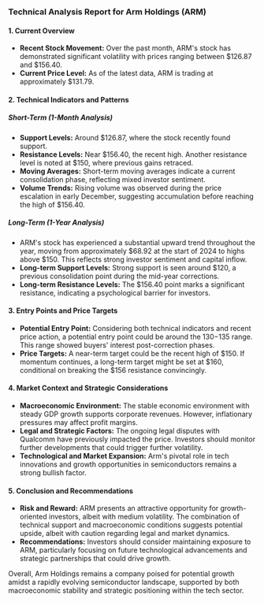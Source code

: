 ### Technical Analysis Report for Arm Holdings (ARM)

#### 1. **Current Overview**
- **Recent Stock Movement:** Over the past month, ARM's stock has demonstrated significant volatility with prices ranging between $126.87 and $156.40.
- **Current Price Level:** As of the latest data, ARM is trading at approximately $131.79.

#### 2. **Technical Indicators and Patterns**

##### Short-Term (1-Month Analysis)
- **Support Levels:** Around $126.87, where the stock recently found support.
- **Resistance Levels:** Near $156.40, the recent high. Another resistance level is noted at $150, where previous gains retraced.
- **Moving Averages:** Short-term moving averages indicate a current consolidation phase, reflecting mixed investor sentiment.
- **Volume Trends:** Rising volume was observed during the price escalation in early December, suggesting accumulation before reaching the high of $156.40. 

##### Long-Term (1-Year Analysis)
- ARM's stock has experienced a substantial upward trend throughout the year, moving from approximately $68.92 at the start of 2024 to highs above $150. This reflects strong investor sentiment and capital inflow.
- **Long-term Support Levels:** Strong support is seen around $120, a previous consolidation point during the mid-year corrections.
- **Long-term Resistance Levels:** The $156.40 point marks a significant resistance, indicating a psychological barrier for investors.

#### 3. **Entry Points and Price Targets**
- **Potential Entry Point:** Considering both technical indicators and recent price action, a potential entry point could be around the $130-$135 range. This range showed buyers' interest post-correction phases.
- **Price Targets:** A near-term target could be the recent high of $150. If momentum continues, a long-term target might be set at $160, conditional on breaking the $156 resistance convincingly.

#### 4. **Market Context and Strategic Considerations**

- **Macroeconomic Environment:** The stable economic environment with steady GDP growth supports corporate revenues. However, inflationary pressures may affect profit margins.
- **Legal and Strategic Factors:** The ongoing legal disputes with Qualcomm have previously impacted the price. Investors should monitor further developments that could trigger further volatility.
- **Technological and Market Expansion:** Arm's pivotal role in tech innovations and growth opportunities in semiconductors remains a strong bullish factor.

#### 5. **Conclusion and Recommendations**
- **Risk and Reward:** ARM presents an attractive opportunity for growth-oriented investors, albeit with medium volatility. The combination of technical support and macroeconomic conditions suggests potential upside, albeit with caution regarding legal and market dynamics.
- **Recommendations:** Investors should consider maintaining exposure to ARM, particularly focusing on future technological advancements and strategic partnerships that could drive growth.

Overall, Arm Holdings remains a company poised for potential growth amidst a rapidly evolving semiconductor landscape, supported by both macroeconomic stability and strategic positioning within the tech sector.